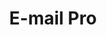 ---
deprecated: true
title: E-mail Pro
slug: emails-pro
excertp: All you need to know about E-mail Pro
sections: Obecné, Konfigurace e-mailového klienta
---
